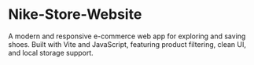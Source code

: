 # Nike-Store-Website
A modern and responsive e-commerce web app for exploring and saving shoes. Built with Vite and JavaScript, featuring product filtering, clean UI, and local storage support.

